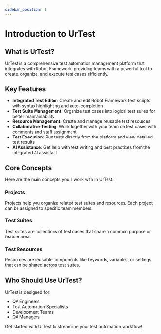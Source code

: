 ```yaml
---
sidebar_position: 1
---
```


# Introduction to UrTest

## What is UrTest?

UrTest is a comprehensive test automation management platform that integrates with Robot Framework, providing teams with a powerful tool to create, organize, and execute test cases efficiently.

## Key Features

- **Integrated Test Editor**: Create and edit Robot Framework test scripts with syntax highlighting and auto-completion
- **Test Suite Management**: Organize test cases into logical test suites for better maintainability
- **Resource Management**: Create and manage reusable test resources
- **Collaborative Testing**: Work together with your team on test cases with comments and staff assignment
- **Test Execution**: Run tests directly from the platform and view detailed test results
- **AI Assistance**: Get help with test writing and best practices from the integrated AI assistant

## Core Concepts

Here are the main concepts you'll work with in UrTest:

### Projects

Projects help you organize related test suites and resources. Each project can be assigned to specific team members.

### Test Suites

Test suites are collections of test cases that share a common purpose or feature area.

### Test Resources

Resources are reusable components like keywords, variables, or settings that can be shared across test suites.

## Who Should Use UrTest?

UrTest is designed for:

- QA Engineers
- Test Automation Specialists
- Development Teams
- QA Managers

Get started with UrTest to streamline your test automation workflow!

